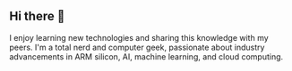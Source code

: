 ## Hi there 👋

I enjoy learning new technologies and sharing this knowledge with my peers. I'm a total nerd and computer geek, passionate about industry advancements in ARM silicon, AI, machine learning, and cloud computing.
